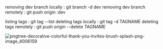 removing dev branch locally : git branch -d dev
removing dev branch remotely : git push origin :dev

listing tags : git tag --list
deleting tags locally : git tag -d TAGNAME
deleting tags remotely : git push origin --delete TAGNAME

![pngtree-decorative-colorful-thank-you-invites-brush-splash-png-image_4006159](https://user-images.githubusercontent.com/22553403/169646292-43973351-84cb-4ea5-bb12-ed1f4f71c619.jpg)
